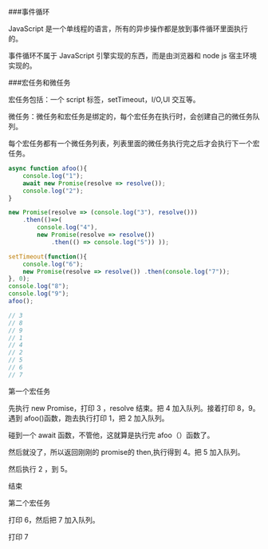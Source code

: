 ###事件循环

JavaScript 是一个单线程的语言，所有的异步操作都是放到事件循环里面执行的。





事件循环不属于 JavaScript 引擎实现的东西，而是由浏览器和 node js 宿主环境实现的。

###宏任务和微任务



宏任务包括：一个 script 标签，setTimeout，I/O,UI 交互等。

微任务：微任务和宏任务是绑定的，每个宏任务在执行时，会创建自己的微任务队列。



每个宏任务都有一个微任务列表，列表里面的微任务执行完之后才会执行下一个宏任务。

```js
async function afoo(){
    console.log("1");
    await new Promise(resolve => resolve());
    console.log("2");
}

new Promise(resolve => (console.log("3"), resolve()))
    .then(()=>(
        console.log("4"), 
        new Promise(resolve => resolve())
            .then(() => console.log("5")) ));

setTimeout(function(){
    console.log("6");
    new Promise(resolve => resolve()) .then(console.log("7"));
}, 0);
console.log("8");
console.log("9");
afoo();

// 3
// 8
// 9
// 1
// 4
// 2
// 5
// 6
// 7
```





第一个宏任务

先执行 new Promise，打印 3 ，resolve 结束。把 4 加入队列。接着打印 8，9。遇到 afoo()函数，跑去执行打印 1，把 2 加入队列。

碰到一个 await 函数，不管他，这就算是执行完 afoo（）函数了。

然后就没了，所以返回刚刚的 promise的 then,执行得到 4。把 5 加入队列。



然后执行 2 ，到 5。



结束

第二个宏任务

打印 6，然后把 7 加入队列。

打印 7



